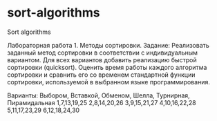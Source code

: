 # sort-algorithms
Sort algorithms

Лабораторная работа 1. Методы сортировки.
Задание:
Реализовать заданный метод сортировки в соответствии с индивидуальным вариантом.
Для всех вариантов добавить реализацию быстрой сортировки (quicksort).
Оценить время работы каждого алгоритма сортировки
и сравнить его со временем стандартной функции сортировки, используемой в выбранном языке программирования.

Варианты: Выбором, Вставкой, Обменом, Шелла, Турнирная, Пирамидальная
          1,7,13,19,25	2,8,14,20,26	3,9,15,21,27	4,10,16,22,28	5,11,17,23,29	6,12,18,24,30

